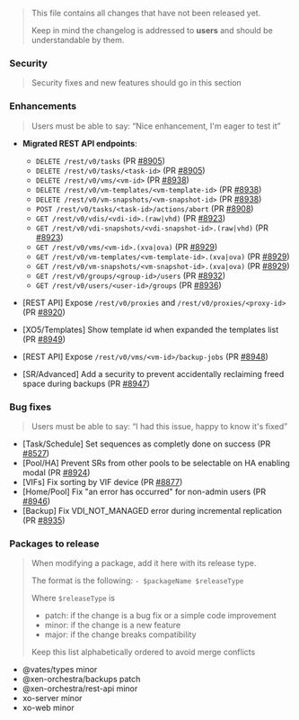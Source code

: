 > This file contains all changes that have not been released yet.
>
> Keep in mind the changelog is addressed to **users** and should be
> understandable by them.

### Security

> Security fixes and new features should go in this section

### Enhancements

> Users must be able to say: “Nice enhancement, I'm eager to test it”

- **Migrated REST API endpoints**:

  - `DELETE /rest/v0/tasks` (PR [#8905](https://github.com/vatesfr/xen-orchestra/pull/8905))
  - `DELETE /rest/v0/tasks/<task-id>` (PR [#8905](https://github.com/vatesfr/xen-orchestra/pull/8905))
  - `DELETE /rest/v0/vms/<vm-id>` (PR [#8938](https://github.com/vatesfr/xen-orchestra/pull/8938))
  - `DELETE /rest/v0/vm-templates/<vm-template-id>` (PR [#8938](https://github.com/vatesfr/xen-orchestra/pull/8938))
  - `DELETE /rest/v0/vm-snapshots/<vm-snapshot-id>` (PR [#8938](https://github.com/vatesfr/xen-orchestra/pull/8938))
  - `POST /rest/v0/tasks/<task-id>/actions/abort` (PR [#8908](https://github.com/vatesfr/xen-orchestra/pull/8908))
  - `GET /rest/v0/vdis/<vdi-id>.(raw|vhd)` (PR [#8923](http://github.com/vatesfr/xen-orchestra/pull/8923))
  - `GET /rest/v0/vdi-snapshots/<vdi-snapshot-id>.(raw|vhd)` (PR [#8923](http://github.com/vatesfr/xen-orchestra/pull/8923))
  - `GET /rest/v0/vms/<vm-id>.(xva|ova)` (PR [#8929](https://github.com/vatesfr/xen-orchestra/pull/8929))
  - `GET /rest/v0/vm-templates/<vm-template-id>.(xva|ova)` (PR [#8929](https://github.com/vatesfr/xen-orchestra/pull/8929))
  - `GET /rest/v0/vm-snapshots/<vm-snapshot-id>.(xva|ova)` (PR [#8929](https://github.com/vatesfr/xen-orchestra/pull/8929))
  - `GET /rest/v0/groups/<group-id>/users` (PR [#8932](https://github.com/vatesfr/xen-orchestra/pull/8932))
  - `GET /rest/v0/users/<user-id>/groups` (PR [#8936](https://github.com/vatesfr/xen-orchestra/pull/8936))

- [REST API] Expose `/rest/v0/proxies` and `/rest/v0/proxies/<proxy-id>` (PR [#8920](https://github.com/vatesfr/xen-orchestra/pull/8920))
- [XO5/Templates] Show template id when expanded the templates list (PR [#8949](https://github.com/vatesfr/xen-orchestra/pull/8949))
- [REST API] Expose `/rest/v0/vms/<vm-id>/backup-jobs` (PR [#8948](https://github.com/vatesfr/xen-orchestra/pull/8948))
- [SR/Advanced] Add a security to prevent accidentally reclaiming freed space during backups (PR [#8947](https://github.com/vatesfr/xen-orchestra/pull/8947))


### Bug fixes

> Users must be able to say: “I had this issue, happy to know it's fixed”

- [Task/Schedule] Set sequences as completly done on success (PR [#8527](https://github.com/vatesfr/xen-orchestra/pull/8527))
- [Pool/HA] Prevent SRs from other pools to be selectable on HA enabling modal (PR [#8924](https://github.com/vatesfr/xen-orchestra/pull/8924))
- [VIFs] Fix sorting by VIF device (PR [#8877](https://github.com/vatesfr/xen-orchestra/pull/8877))
- [Home/Pool] Fix "an error has occurred" for non-admin users (PR [#8946](https://github.com/vatesfr/xen-orchestra/pull/8946))
- [Backup] Fix VDI_NOT_MANAGED error during incremental replication (PR [#8935](https://github.com/vatesfr/xen-orchestra/pull/8935))

### Packages to release

> When modifying a package, add it here with its release type.
>
> The format is the following: `- $packageName $releaseType`
>
> Where `$releaseType` is
>
> - patch: if the change is a bug fix or a simple code improvement
> - minor: if the change is a new feature
> - major: if the change breaks compatibility
>
> Keep this list alphabetically ordered to avoid merge conflicts

<!--packages-start-->

- @vates/types minor
- @xen-orchestra/backups patch
- @xen-orchestra/rest-api minor
- xo-server minor
- xo-web minor

<!--packages-end-->
